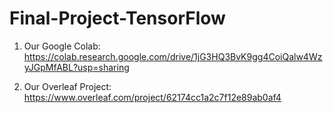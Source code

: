 # Final-Project-TensorFlow

1. Our Google Colab: https://colab.research.google.com/drive/1jG3HQ3BvK9gg4CoiQalw4WzyJGpMfABL?usp=sharing

2. Our Overleaf Project: https://www.overleaf.com/project/62174cc1a2c7f12e89ab0af4
